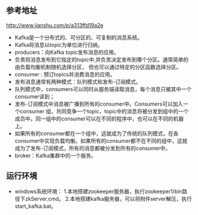## 参考地址
http://www.jianshu.com/p/a313ffd19a2e


- Kafka是一个分布式的、可分区的、可复制的消息系统。
- Kafka将消息以topic为单位进行归纳。
- producers：向Kafka topic发布消息的应用。
- 负责将消息发布到它指定的topic中,并负责决定发布到哪个分区。通常简单的由负载均衡机制随机选择分区， 但也可以通过特定的分区函数选择分区。
- consumer : 预订topics并消费消息的应用。
- 发布消息通常有两种模式：队列模式和发布-订阅模式。
- 队列模式中，consumers可以同时从服务端读取消息，每个消息只被其中一个consumer读到；
- 发布-订阅模式中消息被广播到所有的consumer中。Consumers可以加入一个consumer 组，共同竞争一个topic，topic中的消息将被分发到组中的一个成员中。同一组中的consumer可以在不同的程序中，也可以在不同的机器上。
- 如果所有的consumer都在一个组中，这就成为了传统的队列模式，在各consumer中实现负载均衡。如果所有的consumer都不在不同的组中，这就成为了发布-订阅模式，所有的消息都被分发到所有的consumer中。
- broker：Kafka集群中的一个服务。


## 运行环境
-    windows系统环境：
        1.本地搭建zookeeper服务器，执行zookeeper1/bin路径下zkServer.cmd。
        2.本地搭建kafka服务器，可以将附件server解压，执行start_kafka.bat。
